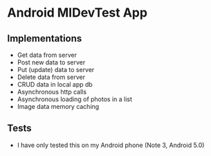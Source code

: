 # Android MIDevTest App

## Implementations
- Get data from server
- Post new data to server
- Put (update) data to server
- Delete data from server
- CRUD data in local app db
- Asynchronous http calls
- Asynchronous loading of photos in a list
- Image data memory caching

## Tests
- I have only tested this on my Android phone (Note 3, Android 5.0)